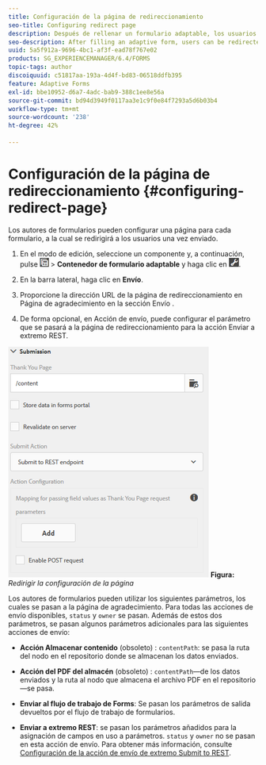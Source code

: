 ```yaml
---
title: Configuración de la página de redireccionamiento
seo-title: Configuring redirect page
description: Después de rellenar un formulario adaptable, los usuarios pueden ser redirigidos a una página web que los autores de formularios pueden configurar al crear el formulario.
seo-description: After filling an adaptive form, users can be redirected to a webpage that form authors can configure while creating the form.
uuid: 5a5f912a-9696-4bc1-af3f-ead78f767e02
products: SG_EXPERIENCEMANAGER/6.4/FORMS
topic-tags: author
discoiquuid: c51817aa-193a-4d4f-bd83-06518ddfb395
feature: Adaptive Forms
exl-id: bbe10952-d6a7-4adc-bab9-388c1ee8e56a
source-git-commit: bd94d3949f0117aa3e1c9f0e84f7293a5d6b03b4
workflow-type: tm+mt
source-wordcount: '238'
ht-degree: 42%

---
```


# Configuración de la página de redireccionamiento {#configuring-redirect-page}

Los autores de formularios pueden configurar una página para cada formulario, a la cual se redirigirá a los usuarios una vez enviado.

1. En el modo de edición, seleccione un componente y, a continuación, pulse ![field-level](assets/field-level.png) > **Contenedor de formulario adaptable** y haga clic en ![cmppr](assets/cmppr.png).

1. En la barra lateral, haga clic en **Envío**.

1. Proporcione la dirección URL de la página de redireccionamiento en Página de agradecimiento en la sección Envío .
1. De forma opcional, en Acción de envío, puede configurar el parámetro que se pasará a la página de redireccionamiento para la acción Enviar a extremo REST.

![Configuración de la página de redireccionamiento](assets/thank-you-setting-1.png)
**Figura:** *Redirigir la configuración de la página*

Los autores de formularios pueden utilizar los siguientes parámetros, los cuales se pasan a la página de agradecimiento. Para todas las acciones de envío disponibles, `status` y `owner` se pasan. Además de estos dos parámetros, se pasan algunos parámetros adicionales para las siguientes acciones de envío:

* **Acción Almacenar contenido** (obsoleto) : `contentPath`: se pasa la ruta del nodo en el repositorio donde se almacenan los datos enviados.

* **Acción del PDF del almacén** (obsoleto) : `contentPath`—de los datos enviados y la ruta al nodo que almacena el archivo PDF en el repositorio—se pasa.

* **Enviar al flujo de trabajo de Forms**: Se pasan los parámetros de salida devueltos por el flujo de trabajo de formularios.

* **Enviar a extremo REST**: se pasan los parámetros añadidos para la asignación de campos en uso a parámetros. `status` y `owner` no se pasan en esta acción de envío. Para obtener más información, consulte [Configuración de la acción de envío de extremo Submit to REST](/help/forms/using/configuring-submit-actions.md).
